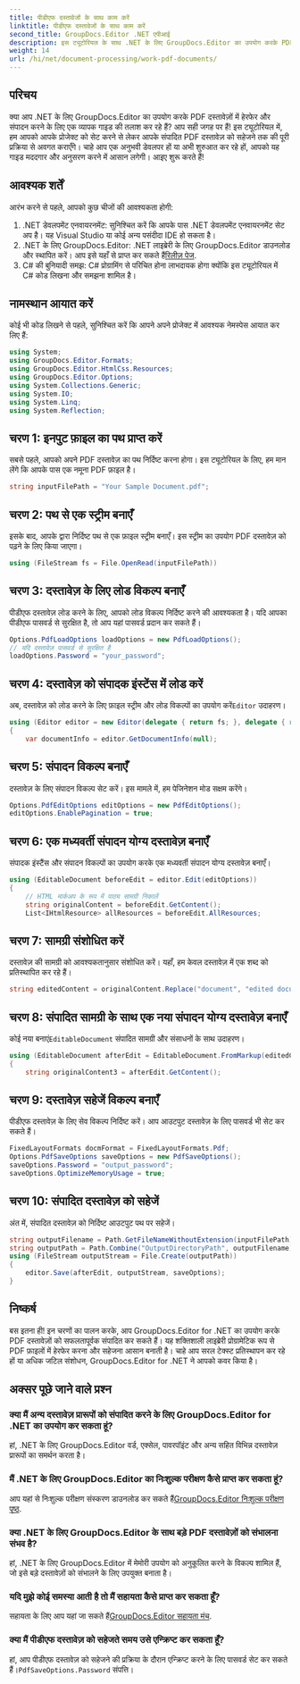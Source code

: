 ```yaml
---
title: पीडीएफ दस्तावेजों के साथ काम करें
linktitle: पीडीएफ दस्तावेजों के साथ काम करें
second_title: GroupDocs.Editor .NET एपीआई
description: इस ट्यूटोरियल के साथ .NET के लिए GroupDocs.Editor का उपयोग करके PDF दस्तावेज़ों को संपादित करना सीखें। सामग्री संशोधित करें, बड़ी फ़ाइलों को संभालें, और अपने संपादन सुरक्षित रूप से सहेजें।
weight: 14
url: /hi/net/document-processing/work-pdf-documents/
---
```

## परिचय
क्या आप .NET के लिए GroupDocs.Editor का उपयोग करके PDF दस्तावेज़ों में हेरफेर और संपादन करने के लिए एक व्यापक गाइड की तलाश कर रहे हैं? आप सही जगह पर हैं! इस ट्यूटोरियल में, हम आपको आपके प्रोजेक्ट को सेट करने से लेकर आपके संपादित PDF दस्तावेज़ को सहेजने तक की पूरी प्रक्रिया से अवगत कराएँगे। चाहे आप एक अनुभवी डेवलपर हों या अभी शुरुआत कर रहे हों, आपको यह गाइड मददगार और अनुसरण करने में आसान लगेगी। आइए शुरू करते हैं!
## आवश्यक शर्तें
आरंभ करने से पहले, आपको कुछ चीजों की आवश्यकता होगी:
1. .NET डेवलपमेंट एनवायरनमेंट: सुनिश्चित करें कि आपके पास .NET डेवलपमेंट एनवायरनमेंट सेट अप है। यह Visual Studio या कोई अन्य पसंदीदा IDE हो सकता है।
2. .NET के लिए GroupDocs.Editor: .NET लाइब्रेरी के लिए GroupDocs.Editor डाउनलोड और स्थापित करें। आप इसे यहाँ से प्राप्त कर सकते हैं[रिलीज़ पेज](https://releases.groupdocs.com/editor/net/).
3. C# की बुनियादी समझ: C# प्रोग्रामिंग से परिचित होना लाभदायक होगा क्योंकि इस ट्यूटोरियल में C# कोड लिखना और समझना शामिल है।
## नामस्थान आयात करें
कोई भी कोड लिखने से पहले, सुनिश्चित करें कि आपने अपने प्रोजेक्ट में आवश्यक नेमस्पेस आयात कर लिए हैं:
```csharp
using System;
using GroupDocs.Editor.Formats;
using GroupDocs.Editor.HtmlCss.Resources;
using GroupDocs.Editor.Options;
using System.Collections.Generic;
using System.IO;
using System.Linq;
using System.Reflection;
```
## चरण 1: इनपुट फ़ाइल का पथ प्राप्त करें
सबसे पहले, आपको अपने PDF दस्तावेज़ का पथ निर्दिष्ट करना होगा। इस ट्यूटोरियल के लिए, हम मान लेंगे कि आपके पास एक नमूना PDF फ़ाइल है।
```csharp
string inputFilePath = "Your Sample Document.pdf";
```
## चरण 2: पथ से एक स्ट्रीम बनाएँ
इसके बाद, आपके द्वारा निर्दिष्ट पथ से एक फ़ाइल स्ट्रीम बनाएँ। इस स्ट्रीम का उपयोग PDF दस्तावेज़ को पढ़ने के लिए किया जाएगा।
```csharp
using (FileStream fs = File.OpenRead(inputFilePath))
```
## चरण 3: दस्तावेज़ के लिए लोड विकल्प बनाएँ
पीडीएफ दस्तावेज़ लोड करने के लिए, आपको लोड विकल्प निर्दिष्ट करने की आवश्यकता है। यदि आपका पीडीएफ पासवर्ड से सुरक्षित है, तो आप यहां पासवर्ड प्रदान कर सकते हैं।
```csharp
Options.PdfLoadOptions loadOptions = new PdfLoadOptions();
// यदि दस्तावेज़ पासवर्ड से सुरक्षित है
loadOptions.Password = "your_password";
```
## चरण 4: दस्तावेज़ को संपादक इंस्टेंस में लोड करें
अब, दस्तावेज़ को लोड करने के लिए फ़ाइल स्ट्रीम और लोड विकल्पों का उपयोग करें`Editor` उदाहरण।
```csharp
using (Editor editor = new Editor(delegate { return fs; }, delegate { return loadOptions; }))
{
    var documentInfo = editor.GetDocumentInfo(null);
```
## चरण 5: संपादन विकल्प बनाएँ
दस्तावेज़ के लिए संपादन विकल्प सेट करें। इस मामले में, हम पेजिनेशन मोड सक्षम करेंगे।
```csharp
Options.PdfEditOptions editOptions = new PdfEditOptions();
editOptions.EnablePagination = true;
```
## चरण 6: एक मध्यवर्ती संपादन योग्य दस्तावेज़ बनाएँ
संपादक इंस्टैंस और संपादन विकल्पों का उपयोग करके एक मध्यवर्ती संपादन योग्य दस्तावेज़ बनाएँ।
```csharp
using (EditableDocument beforeEdit = editor.Edit(editOptions))
{
    // HTML मार्कअप के रूप में पाठ्य सामग्री निकालें
    string originalContent = beforeEdit.GetContent();
    List<IHtmlResource> allResources = beforeEdit.AllResources;
```
## चरण 7: सामग्री संशोधित करें
दस्तावेज़ की सामग्री को आवश्यकतानुसार संशोधित करें। यहाँ, हम केवल दस्तावेज़ में एक शब्द को प्रतिस्थापित कर रहे हैं।
```csharp
string editedContent = originalContent.Replace("document", "edited document");
```
## चरण 8: संपादित सामग्री के साथ एक नया संपादन योग्य दस्तावेज़ बनाएँ
 कोई नया बनाएं`EditableDocument` संपादित सामग्री और संसाधनों के साथ उदाहरण।
```csharp
using (EditableDocument afterEdit = EditableDocument.FromMarkup(editedContent, allResources))
{
    string originalContent3 = afterEdit.GetContent();
```
## चरण 9: दस्तावेज़ सहेजें विकल्प बनाएँ
पीडीएफ दस्तावेज़ के लिए सेव विकल्प निर्दिष्ट करें। आप आउटपुट दस्तावेज़ के लिए पासवर्ड भी सेट कर सकते हैं।
```csharp
FixedLayoutFormats docmFormat = FixedLayoutFormats.Pdf;
Options.PdfSaveOptions saveOptions = new PdfSaveOptions();
saveOptions.Password = "output_password";
saveOptions.OptimizeMemoryUsage = true;
```
## चरण 10: संपादित दस्तावेज़ को सहेजें
अंत में, संपादित दस्तावेज़ को निर्दिष्ट आउटपुट पथ पर सहेजें।
```csharp
string outputFilename = Path.GetFileNameWithoutExtension(inputFilePath) + "." + docmFormat.Extension;
string outputPath = Path.Combine("OutputDirectoryPath", outputFilename);
using (FileStream outputStream = File.Create(outputPath))
{
    editor.Save(afterEdit, outputStream, saveOptions);
}
```

## निष्कर्ष
बस इतना ही! इन चरणों का पालन करके, आप GroupDocs.Editor for .NET का उपयोग करके PDF दस्तावेज़ों को सफलतापूर्वक संपादित कर सकते हैं। यह शक्तिशाली लाइब्रेरी प्रोग्रामेटिक रूप से PDF फ़ाइलों में हेरफेर करना और सहेजना आसान बनाती है। चाहे आप सरल टेक्स्ट प्रतिस्थापन कर रहे हों या अधिक जटिल संशोधन, GroupDocs.Editor for .NET ने आपको कवर किया है।
## अक्सर पूछे जाने वाले प्रश्न
### क्या मैं अन्य दस्तावेज़ प्रारूपों को संपादित करने के लिए GroupDocs.Editor for .NET का उपयोग कर सकता हूं?
हां, .NET के लिए GroupDocs.Editor वर्ड, एक्सेल, पावरपॉइंट और अन्य सहित विभिन्न दस्तावेज़ प्रारूपों का समर्थन करता है।
### मैं .NET के लिए GroupDocs.Editor का निःशुल्क परीक्षण कैसे प्राप्त कर सकता हूं?
 आप यहां से निःशुल्क परीक्षण संस्करण डाउनलोड कर सकते हैं[GroupDocs.Editor निःशुल्क परीक्षण पृष्ठ](https://releases.groupdocs.com/).
### क्या .NET के लिए GroupDocs.Editor के साथ बड़े PDF दस्तावेज़ों को संभालना संभव है?
हां, .NET के लिए GroupDocs.Editor में मेमोरी उपयोग को अनुकूलित करने के विकल्प शामिल हैं, जो इसे बड़े दस्तावेज़ों को संभालने के लिए उपयुक्त बनाता है।
### यदि मुझे कोई समस्या आती है तो मैं सहायता कैसे प्राप्त कर सकता हूँ?
 सहायता के लिए आप यहां जा सकते हैं[GroupDocs.Editor सहायता मंच](https://forum.groupdocs.com/c/editor/20).
### क्या मैं पीडीएफ दस्तावेज़ को सहेजते समय उसे एन्क्रिप्ट कर सकता हूँ?
हां, आप पीडीएफ दस्तावेज़ को सहेजने की प्रक्रिया के दौरान एन्क्रिप्ट करने के लिए पासवर्ड सेट कर सकते हैं।`PdfSaveOptions.Password` संपत्ति।